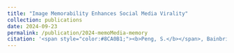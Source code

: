 ```yaml
---
title: "Image Memorability Enhances Social Media Virality"
collection: publications
date: 2024-09-23
permalink: /publication/2024-memoMedia-memory
citation: '<span style="color:#8CA0B1;"><b>Peng, S.</b></span>, Bainbridge, W.A. (2024). Image memorability enhances social media virality. <i>arXiv</i>. <a href="https://doi.org/10.48550/arXiv.2409.14659">https://doi.org/10.48550/arXiv.2409.14659</a>'
---
```


